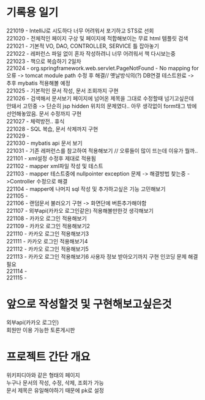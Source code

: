 # 기록용 일기
      
221019 - IntelliJ로 시도하다 너무 어려워서 포기하고 STS로 선회    
221020 - 전체적인 페이지 구상 및 페이지에 적합해보이는 무료 html 템플릿 검색   
221021 - 기본적 VO, DAO, CONTROLLER, SERVICE 틀 잡아놓기      
221022 - 레퍼런스 파일 없이 혼자 작성하려니 너무 어려워서 책 다시보는중    
221023 - 책으로 복습하기 2일차   
221024 - org.springframework.web.servlet.PageNotFound - No mapping for 오류 -> tomcat module path 수정 후 해결// 옛날방식의(?) DB연결 테스트완료 -> 추후 mybatis 적용해볼 예정      
221025 - 기본적인 문서 작성, 문서 조회까지 구현     
221026 - 검색해서 문서보기 페이지에 넘어온 제목을 그대로 수정할때 넘기고싶은데 안돼서 고민중 -> 단순히 jsp hidden 위치의 문제였다.. 아무 생각없이 form태그 밖에 선언해놓았음.               문서 수정까지 구현         
221027 - 체력방전.. 휴식            
221028 - SQL 복습, 문서 삭제까지 구현         
221029 -          
221030 - mybatis api 문서 보기             
221031 - 기존 레퍼런스를 참고하여 적용해보기 // 오류들이 많이 뜨는데 이유가 뭘까..         
221101 - xml설정 수정후 제대로 적용됨    
221102 - mapper xml파일 작성 및 테스트          
221103 - mapper 테스트중에 nullpointer exception 문제 -> 해결방법 찾는중 ->Controller 수정으로 해결                      
221104 - mapper에 나머지 sql 작성 및 추가하고싶은 기능 고민해보기   
221105 -       
221106 - 랜덤문서 불러오기 구현 -> 화면단에 버튼추가해야함         
221107 - 외부api(카카오 로그인같은) 적용해볼만한것 생각해보기    
221108 - 카카오 로그인 적용해보기    
221109 - 카카오 로그인 적용해보기2      
221110 - 카카오 로그인 적용해보기3             
221111 - 카카오 로그인 적용해보기4          
221112 - 카카오 로그인 적용해보기5      
221113 - 카카오 로그인 적용해보기6 사용자 정보 받아오기까지 구현 인코딩 문제 해결필요              
221114 -             
221115 -        

# 앞으로 작성할것 및 구현해보고싶은것

외부api(카카오 로그인)     
회원만 이용 가능한 토론게시판     

# 프로젝트 간단 개요

위키피디아와 같은 형태의 페이지   
누구나 문서의 작성, 수정, 삭제, 조회가 가능  
문서 제목은 유일해야하기 때문에 pk로 설정   
